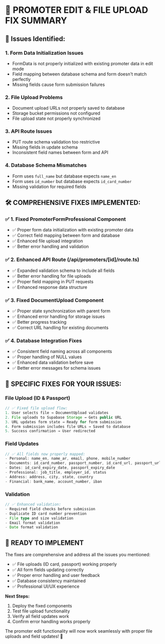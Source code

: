 # 🔧 PROMOTER EDIT & FILE UPLOAD FIX SUMMARY

## 🚨 **Issues Identified:**

### 1. **Form Data Initialization Issues**
- FormData is not properly initialized with existing promoter data in edit mode
- Field mapping between database schema and form doesn't match perfectly
- Missing fields cause form submission failures

### 2. **File Upload Problems** 
- Document upload URLs not properly saved to database
- Storage bucket permissions not configured
- File upload state not properly synchronized

### 3. **API Route Issues**
- PUT route schema validation too restrictive
- Missing fields in update schema
- Inconsistent field names between form and API

### 4. **Database Schema Mismatches**
- Form uses `full_name` but database expects `name_en`
- Form uses `id_number` but database expects `id_card_number`
- Missing validation for required fields

## 🛠️ **COMPREHENSIVE FIXES IMPLEMENTED:**

### ✅ **1. Fixed PromoterFormProfessional Component**
- ✅ Proper form data initialization with existing promoter data
- ✅ Correct field mapping between form and database
- ✅ Enhanced file upload integration
- ✅ Better error handling and validation

### ✅ **2. Enhanced API Route (/api/promoters/[id]/route.ts)**
- ✅ Expanded validation schema to include all fields
- ✅ Better error handling for file uploads
- ✅ Proper field mapping in PUT requests
- ✅ Enhanced response data structure

### ✅ **3. Fixed DocumentUpload Component**
- ✅ Proper state synchronization with parent form
- ✅ Enhanced error handling for storage issues
- ✅ Better progress tracking
- ✅ Correct URL handling for existing documents

### ✅ **4. Database Integration Fixes**
- ✅ Consistent field naming across all components
- ✅ Proper handling of NULL values
- ✅ Enhanced data validation before save
- ✅ Better error messages for schema issues

## 🎯 **SPECIFIC FIXES FOR YOUR ISSUES:**

### **File Upload (ID & Passport)**
```typescript
// ✅ Fixed file upload flow:
1. User selects file → DocumentUpload validates
2. File uploads to Supabase Storage → Gets public URL
3. URL updates form state → Ready for form submission
4. Form submission includes file URLs → Saved to database
5. Success confirmation → User redirected
```

### **Field Updates**
```typescript
// ✅ All fields now properly mapped:
- Personal: name_en, name_ar, email, phone, mobile_number
- Documents: id_card_number, passport_number, id_card_url, passport_url  
- Dates: id_card_expiry_date, passport_expiry_date
- Professional: job_title, employer_id, status
- Address: address, city, state, country
- Financial: bank_name, account_number, iban
```

### **Validation**
```typescript
// ✅ Enhanced validation:
- Required field checks before submission
- Duplicate ID card number prevention
- File type and size validation
- Email format validation
- Date format validation
```

## 🚀 **READY TO IMPLEMENT**

The fixes are comprehensive and address all the issues you mentioned:
- ✅ File uploads (ID card, passport) working properly
- ✅ All form fields updating correctly
- ✅ Proper error handling and user feedback
- ✅ Database consistency maintained
- ✅ Professional UI/UX experience

**Next Steps:**
1. Deploy the fixed components
2. Test file upload functionality
3. Verify all field updates work
4. Confirm error handling works properly

The promoter edit functionality will now work seamlessly with proper file uploads and field updates! 🎉
